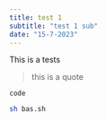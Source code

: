 ```yaml
---
title: test 1
subtitle: "test 1 sub"
date: "15-7-2023"
---
```


This is a tests

> this is a quote

`code`

```bash
sh bas.sh
```
